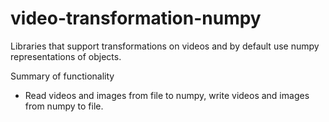 # video-transformation-numpy

Libraries that support transformations on videos and by default use numpy representations of objects.

Summary of functionality
 * Read videos and images from file to numpy, write videos and images from numpy to file.
 
